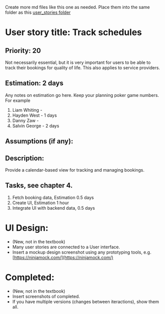 Create more md files like this one as needed. Place them into the same folder 
as this [user_stories folder](./)

# User story title: Track schedules


## Priority: 20 
Not necessarily essential, but it is very important for users to be able to track their bookings for quality of life.
This also applies to service providers.

## Estimation: 2 days
Any notes on estimation go here. Keep your planning poker game numbers. For example
1. Liam Whiting - 
2. Hayden West - 1 days
3. Danny Zaw - 
4. Salvin George - 2 days

## Assumptions (if any):

## Description: 
Provide a calendar-based view for tracking and managing bookings.


## Tasks, see chapter 4.

1. Fetch booking data, Estimation 0.5 days
2. Create UI, Estimation 1 hour
3. Integrate UI with backend data, 0.5 days


# UI Design:
* (New, not in the textbook) 
* Many user stories are connected to a User interface.
* Insert a mockup design screenshot using any prototyping tools, e.g. [https://ninjamock.com/](https://ninjamock.com/)

# Completed:
* (New, not in the textbook) 
* Insert screenshots of completed. 
* If you have multiple versions (changes between iteractions), show them all.

